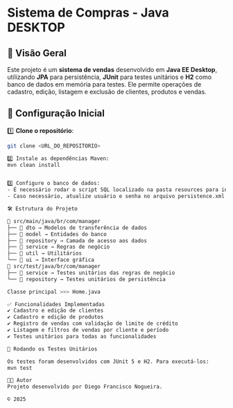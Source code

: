# Sistema de Compras - Java DESKTOP

## 📌 Visão Geral
Este projeto é um **sistema de vendas** desenvolvido em **Java EE Desktop**, utilizando **JPA** para persistência, **JUnit** para testes unitários e **H2** como banco de dados em memória para testes. Ele permite operações de cadastro, edição, listagem e exclusão de clientes, produtos e vendas.

## 🚀 Configuração Inicial

1️⃣ **Clone o repositório**:
```bash
git clone <URL_DO_REPOSITORIO>

2️⃣ Instale as dependências Maven:
mvn clean install


3️⃣ Configure o banco de dados:
- É necessário rodar o script SQL localizado na pasta resources para inicializar o esquema do banco.
- Caso necessário, atualize usuário e senha no arquivo persistence.xml para conectar ao banco correto.

🛠 Estrutura do Projeto

📂 src/main/java/br/com/manager
├── 📂 dto → Modelos de transferência de dados
├── 📂 model → Entidades do banco
├── 📂 repository → Camada de acesso aos dados
├── 📂 service → Regras de negócio
├── 📂 util → Utilitários
└── 📂 ui → Interface gráfica
📂 src/test/java/br/com/manager
├── 📂 service → Testes unitários das regras de negócio
└── 📂 repository → Testes unitários de persistência

Classe principal >>> Home.java 

✅ Funcionalidades Implementadas
✔ Cadastro e edição de clientes
✔ Cadastro e edição de produtos
✔ Registro de vendas com validação de limite de crédito
✔ Listagem e filtros de vendas por cliente e período
✔ Testes unitários para todas as funcionalidades

🧪 Rodando os Testes Unitários

Os testes foram desenvolvidos com JUnit 5 e H2. Para executá-los:
mvn test

👨‍💻 Autor
Projeto desenvolvido por Diego Francisco Nogueira.

© 2025
